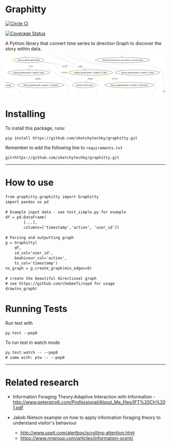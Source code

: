 
# Graphitty

[![Circle CI](https://circleci.com/gh/sketchytechky/graphitty.svg?style=svg&circle-token=<cirlce-ci-token>)](https://circleci.com/gh/sketchytechky/graphitty)

[![Coverage Status](https://coveralls.io/repos/github/sketchytechky/graphitty/badge.svg?branch=master)](https://coveralls.io/github/sketchytechky/graphitty?branch=master)

A Python library that convert time series to direction Graph to discover the story within data.


![Example graph](apollo.png)


# Installing

To install this package, runs:

    pip install https://github.com/sketchytechky/graphitty.git

Remember to add the following line to `requirements.txt`

    git+https://github.com/sketchytechky/graphitty.git


-----------


# How to use

```
from graphitty.graphitty import Graphitty
import pandas as pd

# Example input data - see test_simple.py for example
df = pd.DataFrame(
        [...],
        columns=['timestamp','action', 'user_id'])

# Parsing and outputting graph
g = Graphitty(
    df,
    id_col='user_id',
    beahivour_col='action',
    ts_col='timestamp')
nx_graph = g.create_graph(min_edges=0)

# create the beautiful directional graph
# see https://github.com/chebee7i/nxpd for usage
draw(nx_graph)
```

# Running Tests

Run test with

    py.test --pep8

To run test in watch mode

    py.test.watch -- --pep8
    # same with: ptw -- --pep8


-----------


# Related research


* Information Foraging Theory:Adaptive Interaction with Information - http://www.peterpirolli.com/Professional/About_Me_files/IFT%20Ch%201.pdf


* Jakob Nielson example on how to apply information foraging theory to understand visitor's behaviour
  - http://www.useit.com/alertbox/scrolling-attention.html
  - https://www.nngroup.com/articles/information-scent/

